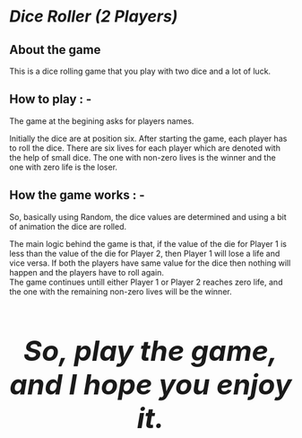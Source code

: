 # ***Dice Roller (2 Players)***

## **About the game**

This is a dice rolling game that you play with two dice and a lot of luck. 

## **How to play : -**

The game at the begining asks for players names. 

Initially the dice are at position six. After starting the game, each player has to roll the dice. There are  six lives for each player which are denoted with the help of small dice.
The one with non-zero lives is the winner and the one with zero life is the loser.

## **How the game works : -**

So, basically using Random, the dice values are determined and using a bit of animation the dice are rolled. 

The main logic behind the game is that, if the value of the die for Player 1 is less than the value of the die for Player 2, then Player 1 will lose a life and vice versa. If both the players have same value for the dice then nothing will happen and the players have to roll again.
<br />The game continues untill either Player 1 or Player 2 reaches zero life, and the one with the remaining non-zero lives will be the winner.
<br /> <br/>
<p align="center" style="font-size:50px">
    <em><strong> So, play the game, and I hope you enjoy it.
    </strong></em>
  </p>
